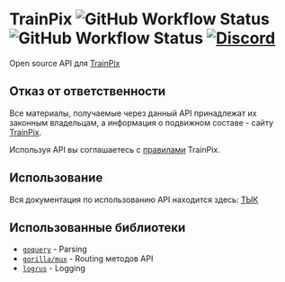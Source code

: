 # TrainPix  ![GitHub Workflow Status](https://img.shields.io/github/workflow/status/Russia9/TrainPix-API/Go?label=Go%20build&style=flat-square) ![GitHub Workflow Status](https://img.shields.io/github/workflow/status/Russia9/TrainPix-API/Docker%20Image%20CI?label=%20Docker%20build&style=flat-square) [![Discord](https://img.shields.io/discord/665933070142144514?label=Discord&style=flat-square)](https://discord.gg/S4EbHg4)
Open source API для [TrainPix](https://trainpix.org/)

## Отказ от ответственности
Все материалы, получаемые через данный API принадлежат их законным владельцам, а информация о подвижном составе - сайту [TrainPix](https://trainpix.org/).

Используя API вы соглашаетесь с [правилами](https://trainpix.org/rules/) TrainPix.

## Использование
Вся документация по использованию API находится здесь: [ТЫК](https://docs.openpix.ru/)

## Использованные библиотеки
-  [`goquery`](https://github.com/PuerkitoBio/goquery) - Parsing
-  [`gorilla/mux`](https://github.com/gorilla/mux) - Routing методов API
-  [`logrus`](https://github.com/sirupsen/logrus) - Logging